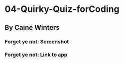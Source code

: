 # 04-Quirky-Quiz-forCoding
## By Caine Winters

### Forget ye not:  Screenshot
### Forget ye not:  Link to app
